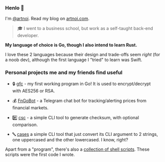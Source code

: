### Henlo 👋

I'm [@artnoi](https://twitter.com/artnoi). Read my blog on [artnoi.com](https://artnoi.com).

> 🎓 I went to a business school, but work as a self-taught back-end developer.

**My language of choice is Go, though I also intend to learn Rust.**

I love these 2 languages because their design and trade-offs seem *right* (for a noob dev), although the first language I "tried" to learn was Swift.

### Personal projects me and my friends find useful

- 🔒 [gfc](https://github.com/artnoi43/gfc) - my first working program in Go! It is used to encrypt/decrypt with AES256 or RSA.

- 💰 [FnGoBot](https://github.com/artnoi43/fngobot) - a Telegram chat bot for tracking/alerting prices from financial markets.

- #️⃣ [csc](https://github.com/artnoi43/csc) - a simple CLI tool to generate checksum, with optional comparison.

- 🔤 [cases](https://github.com/artnoi43/cases) a simple CLI tool that just convert its CLI argument to 2 strings, one uppercased and the other lowercased. I know, right?

Apart from a "program", there's also a [collection of shell scripts](https://gitlab.com/artnoi/unix). These scripts were the first code I wrote.
